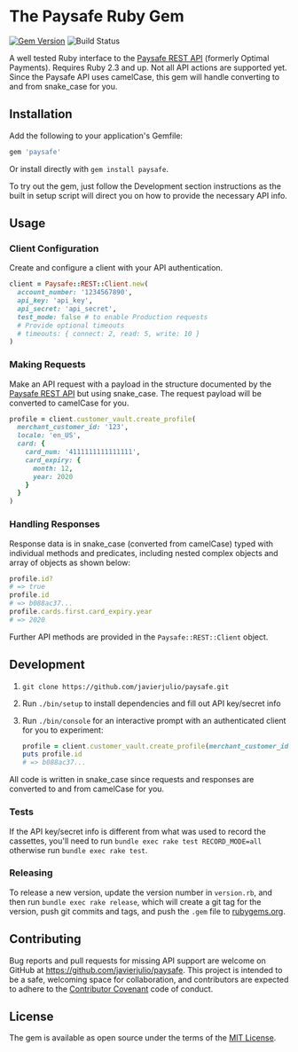 # The Paysafe Ruby Gem

[![Gem Version](https://badge.fury.io/rb/paysafe.svg)][gem]
![Build Status](https://github.com/javierjulio/paysafe/workflows/Paysafe/badge.svg?branch=master)

A well tested Ruby interface to the [Paysafe REST API](paysafe_api_reference) (formerly Optimal Payments). Requires Ruby 2.3 and up. Not all API actions are supported yet. Since the Paysafe API uses camelCase, this gem will handle converting to and from snake_case for you.

## Installation

Add the following to your application's Gemfile:

```ruby
gem 'paysafe'
```

Or install directly with `gem install paysafe`.

To try out the gem, just follow the Development section instructions as the built in setup script will direct you on how to provide the necessary API info.

## Usage

### Client Configuration

Create and configure a client with your API authentication.

```ruby
client = Paysafe::REST::Client.new(
  account_number: '1234567890',
  api_key: 'api_key',
  api_secret: 'api_secret',
  test_mode: false # to enable Production requests
  # Provide optional timeouts
  # timeouts: { connect: 2, read: 5, write: 10 }
)
```

### Making Requests

Make an API request with a payload in the structure documented by the [Paysafe REST API](paysafe_api_reference) but using snake_case. The request payload will be converted to camelCase for you.

```ruby
profile = client.customer_vault.create_profile(
  merchant_customer_id: '123',
  locale: 'en_US',
  card: {
    card_num: '4111111111111111',
    card_expiry: {
      month: 12,
      year: 2020
    }
  }
)
```

### Handling Responses

Response data is in snake_case (converted from camelCase) typed with individual methods and predicates, including nested complex objects and array of objects as shown below:

```ruby
profile.id?
# => true
profile.id
# => b088ac37...
profile.cards.first.card_expiry.year
# => 2020
```

Further API methods are provided in the `Paysafe::REST::Client` object.

## Development

1. `git clone https://github.com/javierjulio/paysafe.git`
2. Run `./bin/setup` to install dependencies and fill out API key/secret info
3. Run `./bin/console` for an interactive prompt with an authenticated client for you to experiment:

    ```ruby
    profile = client.customer_vault.create_profile(merchant_customer_id: SecureRandom.uuid, locale: 'en_US')
    puts profile.id
    # => b088ac37...
    ```

All code is written in snake_case since requests and responses are converted to and from camelCase for you.

### Tests

If the API key/secret info is different from what was used to record the cassettes, you'll need to run `bundle exec rake test RECORD_MODE=all` otherwise run `bundle exec rake test`.

### Releasing

To release a new version, update the version number in `version.rb`, and then run `bundle exec rake release`, which will create a git tag for the version, push git commits and tags, and push the `.gem` file to [rubygems.org](https://rubygems.org).

## Contributing

Bug reports and pull requests for missing API support are welcome on GitHub at https://github.com/javierjulio/paysafe. This project is intended to be a safe, welcoming space for collaboration, and contributors are expected to adhere to the [Contributor Covenant](contributor-covenant.org) code of conduct.

## License

The gem is available as open source under the terms of the [MIT License](http://opensource.org/licenses/MIT).

[gem]: https://rubygems.org/gems/paysafe
[paysafe_api_reference]: https://developer.paysafe.com/en/api-reference/

